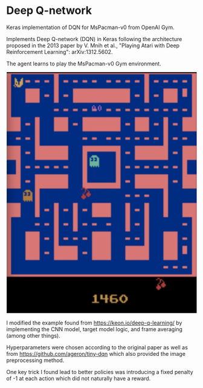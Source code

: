 # Deep Q-network
Keras implementation of DQN for MsPacman-v0 from OpenAI Gym.

Implements Deep Q-network (DQN) in Keras following the architecture proposed in the 2013 paper by V. Mnih et al., "Playing Atari with Deep Reinforcement Learning": arXiv:1312.5602.

The agent learns to play the MsPacman-v0 Gym environment.

![Alt text](mspacman.jpg?raw=true "Title")

I modified the example found from https://keon.io/deep-q-learning/ by implementing the CNN model, target model logic, and frame averaging (among other things).

Hyperparameters were chosen according to the original paper as well as from https://github.com/ageron/tiny-dqn which also provided the image preprocessing method.

One key trick I found lead to better policies was introducing a fixed penalty of -1 at each action which did not naturally have a reward.
